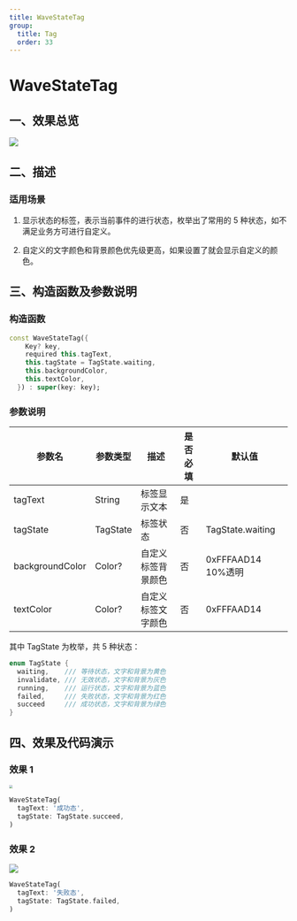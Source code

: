 ```yaml
---
title: WaveStateTag
group:
  title: Tag
  order: 33
---
```


# WaveStateTag

## 一、效果总览

![](./img/WaveStateTagIntro.png)

## 二、描述

### 适用场景

1. 显示状态的标签，表示当前事件的进行状态，枚举出了常用的 5 种状态，如不满足业务方可进行自定义。

2. 自定义的文字颜色和背景颜色优先级更高，如果设置了就会显示自定义的颜色。

## 三、构造函数及参数说明

### 构造函数

```dart
const WaveStateTag({
    Key? key,
    required this.tagText,
    this.tagState = TagState.waiting,
    this.backgroundColor,
    this.textColor,
  }) : super(key: key);
```

### 参数说明

| **参数名**      | **参数类型** | **描述**           | **是否必填** | **默认值**         |
| --------------- | ------------ | ------------------ | ------------ | ------------------ |
| tagText         | String       | 标签显示文本       | 是           |                    |
| tagState        | TagState     | 标签状态           | 否           | TagState.waiting   |
| backgroundColor | Color?       | 自定义标签背景颜色 | 否           | 0xFFFAAD14 10%透明 |
| textColor       | Color?       | 自定义标签文字颜色 | 否           | 0xFFFAAD14         |

其中 TagState 为枚举，共 5 种状态：

```dart
enum TagState {
  waiting,    /// 等待状态，文字和背景为黄色
  invalidate, /// 无效状态，文字和背景为灰色
  running,    /// 运行状态，文字和背景为蓝色
  failed,     /// 失败状态，文字和背景为红色
  succeed     /// 成功状态，文字和背景为绿色
}
```

## 四、效果及代码演示

### 效果 1

<img src="./img/WaveStateTagSucceed.png" style="zoom: 40%;" />

```dart
WaveStateTag(
  tagText: '成功态',
  tagState: TagState.succeed,
)
```

### 效果 2

![](./img/WaveStateTagFailure.png)

```dart
WaveStateTag(
  tagText: '失败态',
  tagState: TagState.failed,
)
```
